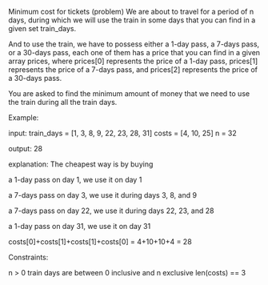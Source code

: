 Minimum cost for tickets (problem)
We are about to travel for a period of n days, during which we will use the train in some days that you can find in a given set train_days.

And to use the train, we have to possess either a 1-day pass, a 7-days pass, or a 30-days pass, each one of them has a price that you can find in a given array prices, where prices[0] represents the price of a 1-day pass, prices[1] represents the price of a 7-days pass, and prices[2] represents the price of a 30-days pass.

You are asked to find the minimum amount of money that we need to use the train during all the train days.

Example:

input:
train_days = [1, 3, 8, 9, 22, 23, 28, 31]
costs = [4, 10, 25]
n = 32

output: 28

explanation: The cheapest way is by buying

a 1-day pass on day 1, we use it on day 1

a 7-days pass on day 3, we use it during days 3, 8, and 9

a 7-days pass on day 22, we use it during days 22, 23, and 28

a 1-day pass on day 31, we use it on day 31

costs[0]+costs[1]+costs[1]+costs[0] = 4+10+10+4 = 28

Constraints:

n > 0
train days are between 0 inclusive and n exclusive
len(costs) == 3
